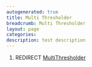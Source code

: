 ```yaml
---
autogenerated: true
title: Multi Thresholder
breadcrumb: Multi Thresholder
layout: page
categories: 
description: test description
---
```


1.  REDIRECT [MultiThresholder](MultiThresholder "wikilink")
